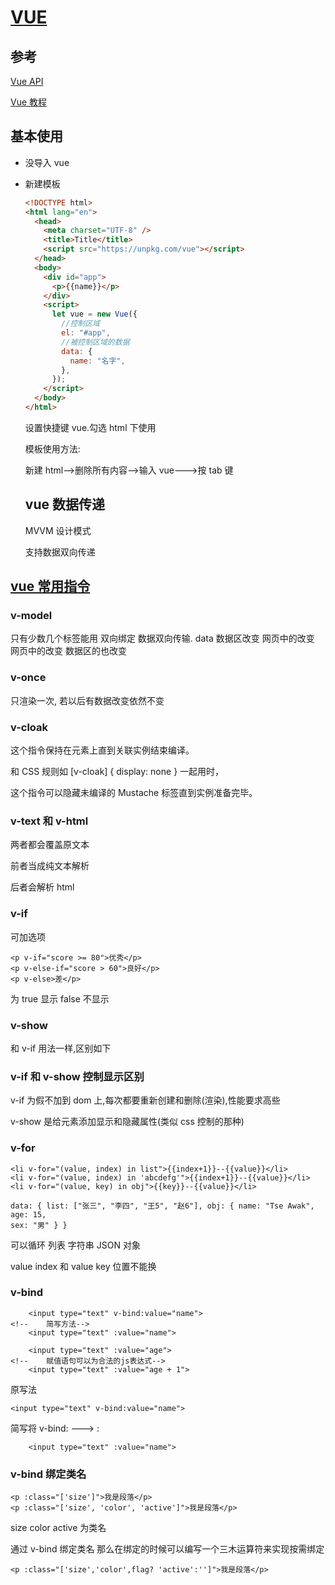 # [VUE](https://www.bilibili.com/video/BV1U5411h7oH)

## 参考

[Vue API](https://cn.vuejs.org/v2/api/)

[Vue 教程](https://cn.vuejs.org/v2/guide/)

## 基本使用

- 没导入 vue

- 新建模板

  ```html
  <!DOCTYPE html>
  <html lang="en">
    <head>
      <meta charset="UTF-8" />
      <title>Title</title>
      <script src="https://unpkg.com/vue"></script>
    </head>
    <body>
      <div id="app">
        <p>{{name}}</p>
      </div>
      <script>
        let vue = new Vue({
          //控制区域
          el: "#app",
          //被控制区域的数据
          data: {
            name: "名字",
          },
        });
      </script>
    </body>
  </html>
  ```

  设置快捷键 vue.勾选 html 下使用

  模板使用方法:

  新建 html-->删除所有内容-->输入 vue--->按 tab 键

  ## vue 数据传递

  MVVM 设计模式

  支持数据双向传递

## [vue 常用指令](https://cn.vuejs.org/v2/api/index.html#指令)

### v-model

只有少数几个标签能用 双向绑定 数据双向传输. data 数据区改变 网页中的改变 网页中的改变 数据区的也改变

### v-once

只渲染一次, 若以后有数据改变依然不变

### v-cloak

这个指令保持在元素上直到关联实例结束编译。

和 CSS 规则如 [v-cloak] { display: none } 一起用时，

这个指令可以隐藏未编译的 Mustache 标签直到实例准备完毕。

### v-text 和 v-html

两者都会覆盖原文本

前者当成纯文本解析

后者会解析 html

### v-if

可加选项

```vue
<p v-if="score >= 80">优秀</p>
<p v-else-if="score > 60">良好</p>
<p v-else>差</p>
```

为 true 显示 false 不显示

### v-show

和 v-if 用法一样,区别如下

### v-if 和 v-show 控制显示区别

v-if 为假不加到 dom 上,每次都要重新创建和删除(渲染),性能要求高些

v-show 是给元素添加显示和隐藏属性(类似 css 控制的那种)

### v-for

```vue
<li v-for="(value, index) in list">{{index+1}}--{{value}}</li>
<li v-for="(value, index) in 'abcdefg'">{{index+1}}--{{value}}</li>
<li v-for="(value, key) in obj">{{key}}--{{value}}</li>
```

```vue
data: { list: ["张三", "李四", "王5", "赵6"], obj: { name: "Tse Awak", age: 15,
sex: "男" } }
```

可以循环 列表 字符串 JSON 对象

value index 和 value key 位置不能换

### v-bind

```vue
    <input type="text" v-bind:value="name">
<!--    简写方法-->
    <input type="text" :value="name">

    <input type="text" :value="age">
<!--    赋值语句可以为合法的js表达式-->
    <input type="text" :value="age + 1">
```

原写法

```vue
<input type="text" v-bind:value="name">
```

简写将 v-bind: ---> :

```vue
    <input type="text" :value="name">
```

### v-bind 绑定类名

```vue
<p :class="['size']">我是段落</p>
<p :class="['size', 'color', 'active']">我是段落</p>
```

size color active 为类名

通过 v-bind 绑定类名 那么在绑定的时候可以编写一个三木运算符来实现按需绑定

```
<p :class="['size','color',flag? 'active':'']">我是段落</p>
```
